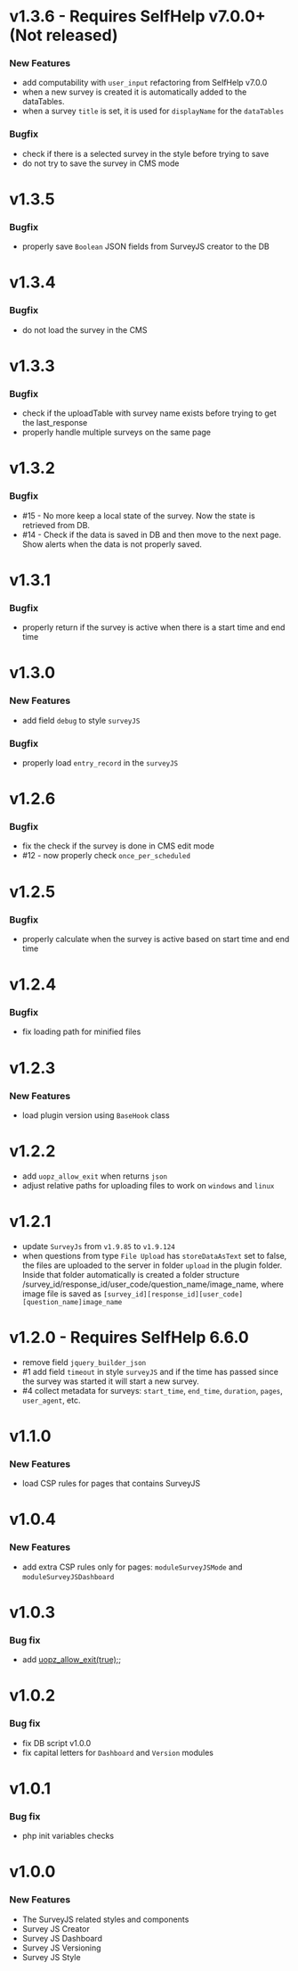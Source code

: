 # v1.3.6 - Requires SelfHelp v7.0.0+ (Not released)
### New Features
 - add computability with `user_input` refactoring from SelfHelp v7.0.0 
 - when a new survey is created it is automatically added to the dataTables.
 - when a survey `title` is set, it is used for `displayName` for the `dataTables`
### Bugfix
 - check if there is a selected survey in the style before trying to save
 - do not try to save the survey in CMS mode

# v1.3.5
### Bugfix
 - properly save `Boolean` JSON fields from SurveyJS creator to the DB

# v1.3.4
### Bugfix
 - do not load the survey in the CMS

# v1.3.3
### Bugfix
 - check if the uploadTable with survey name exists before trying to get the last_response
 - properly handle multiple surveys on the same page

# v1.3.2
### Bugfix
 - #15 - No more keep a local state of the survey. Now the state is retrieved from DB.
 - #14 - Check if the data is saved in DB and then move to the next page. Show alerts when the data is not properly saved.

# v1.3.1
### Bugfix
 - properly return if the survey is active when there is a start time and end time

# v1.3.0
### New Features
 - add field `debug` to style `surveyJS`

### Bugfix
 - properly load `entry_record` in the `surveyJS`

# v1.2.6
### Bugfix
 - fix the check if the survey is done in CMS edit mode
 - #12 - now properly check `once_per_scheduled`

# v1.2.5
### Bugfix
 - properly calculate when the survey is active based on start time and end time

# v1.2.4
### Bugfix
 - fix loading path for minified files 

# v1.2.3
### New Features
 - load plugin version using `BaseHook` class

# v1.2.2
 - add `uopz_allow_exit` when returns `json`
 - adjust relative paths for uploading files to work on `windows` and `linux`

# v1.2.1
 - update `SurveyJs` from `v1.9.85` to `v1.9.124`
 - when questions from type `File Upload` has `storeDataAsText` set to false, the files are uploaded to the server in folder `upload` in the plugin folder. Inside that folder automatically is created a folder structure /survey_id/response_id/user_code/question_name/image_name, where image file is saved as `[survey_id][response_id][user_code][question_name]image_name`

# v1.2.0 - Requires SelfHelp 6.6.0
 - remove field `jquery_builder_json`
 - #1 add field `timeout` in style `surveyJS` and if the time has passed since the survey was started it will start a new survey.
 - #4 collect metadata for surveys: `start_time`, `end_time`, `duration`, `pages`, `user_agent`, etc.

# v1.1.0
### New Features
 - load CSP rules for pages that contains SurveyJS

# v1.0.4
### New Features
 - add extra CSP rules only for pages: `moduleSurveyJSMode` and `moduleSurveyJSDashboard`

# v1.0.3
### Bug fix
 - add [uopz_allow_exit(true);](https://www.php.net/manual/en/function.uopz-allow-exit.php);

# v1.0.2
### Bug fix
 - fix DB script v1.0.0
 - fix capital letters for `Dashboard` and `Version` modules

# v1.0.1
### Bug fix
 - php init variables checks 

# v1.0.0

### New Features

 - The SurveyJS related styles and components
 - Survey JS Creator
 - Survey JS Dashboard
 - Survey JS Versioning
 - Survey JS Style
